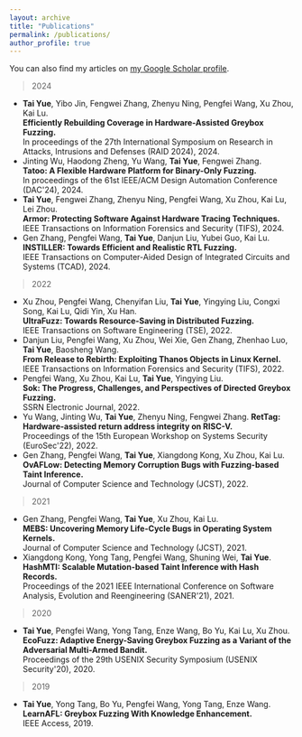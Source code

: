 ```yaml
---
layout: archive
title: "Publications"
permalink: /publications/
author_profile: true
---
```

You can also find my articles on <a href="https://scholar.google.com.hk/citations?user=QZve5gQAAAAJ&hl=zh-CN">my Google Scholar profile</a>.

> 2024
- **Tai Yue**, Yibo Jin, Fengwei Zhang, Zhenyu Ning, Pengfei Wang, Xu Zhou, Kai Lu.<br>
**Efficiently Rebuilding Coverage in Hardware-Assisted Greybox Fuzzing.**<br>
In proceedings of the 27th International Symposium on Research in Attacks, Intrusions and Defenses (RAID 2024), 2024.
- Jinting Wu, Haodong Zheng, Yu Wang, **Tai Yue**, Fengwei Zhang.<br>
**Tatoo: A Flexible Hardware Platform for Binary-Only Fuzzing.**<br>
In proceedings of the 61st IEEE/ACM Design Automation Conference (DAC'24), 2024.
- **Tai Yue**, Fengwei Zhang, Zhenyu Ning, Pengfei Wang, Xu Zhou, Kai Lu, Lei Zhou.<br>
**Armor: Protecting Software Against Hardware Tracing Techniques.**<br>
IEEE Transactions on Information Forensics and Security (TIFS), 2024.
- Gen Zhang, Pengfei Wang, **Tai Yue**, Danjun Liu, Yubei Guo, Kai Lu.<br>
**INSTILLER: Towards Efficient and Realistic RTL Fuzzing.**<br>
IEEE Transactions on Computer-Aided Design of Integrated Circuits and Systems (TCAD), 2024.

> 2022
- Xu Zhou, Pengfei Wang, Chenyifan Liu, **Tai Yue**, Yingying Liu, Congxi Song, Kai Lu, Qidi Yin, Xu Han.<br>
**UltraFuzz: Towards Resource-Saving in Distributed Fuzzing.**<br>
IEEE Transactions on Software Engineering (TSE), 2022.
- Danjun Liu, Pengfei Wang, Xu Zhou, Wei Xie, Gen Zhang, Zhenhao Luo, **Tai Yue**, Baosheng Wang.<br>
**From Release to Rebirth: Exploiting Thanos Objects in Linux Kernel.**<br>
IEEE Transactions on Information Forensics and Security (TIFS), 2022.
- Pengfei Wang, Xu Zhou, Kai Lu, **Tai Yue**, Yingying Liu.<br>
**Sok: The Progress, Challenges, and Perspectives of Directed Greybox Fuzzing.**<br>
SSRN Electronic Journal, 2022.
- Yu Wang, Jinting Wu, **Tai Yue**, Zhenyu Ning, Fengwei Zhang. 
**RetTag: Hardware-assisted return address integrity on RISC-V.**<br>
Proceedings of the 15th European Workshop on Systems Security (EuroSec'22), 2022.
- Gen Zhang, Pengfei Wang, **Tai Yue**, Xiangdong Kong, Xu Zhou, Kai Lu.<br>
**OvAFLow: Detecting Memory Corruption Bugs with Fuzzing-based Taint Inference.**<br>
Journal of Computer Science and Technology (JCST), 2022.

> 2021
- Gen Zhang, Pengfei Wang, **Tai Yue**, Xu Zhou, Kai Lu.<br>
**MEBS: Uncovering Memory Life-Cycle Bugs in Operating System Kernels.**<br>
Journal of Computer Science and Technology (JCST), 2021.
- Xiangdong Kong, Yong Tang, Pengfei Wang, Shuning Wei, **Tai Yue**.<br>
**HashMTI: Scalable Mutation-based Taint Inference with Hash Records.**<br>
Proceedings of the 2021 IEEE International Conference on Software Analysis, Evolution and Reengineering (SANER'21), 2021.

> 2020
- **Tai Yue**, Pengfei Wang, Yong Tang, Enze Wang, Bo Yu, Kai Lu, Xu Zhou.<br>
**EcoFuzz: Adaptive Energy-Saving Greybox Fuzzing as a Variant of the Adversarial Multi-Armed Bandit.**<br>
Proceedings of the 29th USENIX Security Symposium (USENIX Security'20), 2020.

> 2019
- **Tai Yue**, Yong Tang, Bo Yu, Pengfei Wang, Yong Tang, Enze Wang.<br>
**LearnAFL: Greybox Fuzzing With Knowledge Enhancement.**<br>
IEEE Access, 2019.






